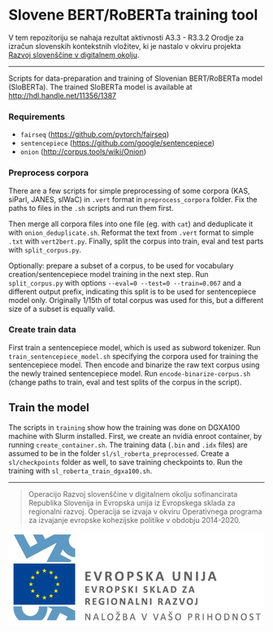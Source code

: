 # Slovene BERT/RoBERTa training tool
V tem repozitoriju se nahaja rezultat aktivnosti A3.3 - R3.3.2 Orodje za izračun slovenskih kontekstnih vložitev, ki je nastalo v okviru projekta [Razvoj slovenščine v digitalnem okolju](https://www.cjvt.si/rsdo/).

---

Scripts for data-preparation and training of Slovenian BERT/RoBERTa model (SloBERTa). The trained SloBERTa model is available at http://hdl.handle.net/11356/1387

### Requirements
* `fairseq` (https://github.com/pytorch/fairseq)
* `sentencepiece` (https://github.com/google/sentencepiece)
* `onion` (http://corpus.tools/wiki/Onion)

### Preprocess corpora
There are a few scripts for simple preprocessing of some corpora (KAS, siParl, JANES, slWaC) in `.vert` format in `preprocess_corpora` folder. Fix the paths to files in the `.sh` scripts and run them first. 

Then merge all corpora files into one file (eg. with `cat`) and deduplicate it with `onion_deduplicate.sh`. Reformat the text from `.vert` format to simple `.txt` with `vert2bert.py`. Finally, split the corpus into train, eval and test parts with `split_corpus.py`.

Optionally: prepare a subset of a corpus, to be used for vocabulary creation/sentencepiece model training in the next step. Run `split_corpus.py` with options `--eval=0 --test=0 --train=0.067` and a different output prefix, indicating this split is to be used for sentencepiece model only. Originally 1/15th of total corpus was used for this, but a different size of a subset is equally valid.

### Create train data
First train a sentencepiece model, which is used as subword tokenizer. Run `train_sentencepiece_model.sh` specifying the corpora used for training the sentencepiece model. Then encode and binarize the raw text corpus using the newly trained sentencepiece model. Run `encode-binarize-corpus.sh` (change paths to train, eval and test splits of the corpus in the script).

## Train the model
The scripts in `training` show how the training was done on DGXA100 machine with Slurm installed. First, we create an nvidia enroot container, by running `create_container.sh`. The training data (`.bin` and `.idx` files) are assumed to be in the folder `sl/sl_roberta_preprocessed`. Create a `sl/checkpoints` folder as well, to save training checkpoints to. Run the training with `sl_roberta_train_dgxa100.sh`.

---

> Operacijo Razvoj slovenščine v digitalnem okolju sofinancirata Republika Slovenija in Evropska unija iz Evropskega sklada za regionalni razvoj. Operacija se izvaja v okviru Operativnega programa za izvajanje evropske kohezijske politike v obdobju 2014-2020.

![](Logo_EKP_sklad_za_regionalni_razvoj_SLO_slogan.jpg)

